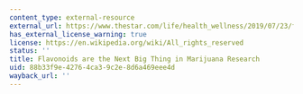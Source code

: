 ```yaml
---
content_type: external-resource
external_url: https://www.thestar.com/life/health_wellness/2019/07/23/flavonoids-are-the-next-big-thing-in-marijuana-research.html
has_external_license_warning: true
license: https://en.wikipedia.org/wiki/All_rights_reserved
status: ''
title: Flavonoids are the Next Big Thing in Marijuana Research
uid: 88b33f9e-4276-4ca3-9c2e-8d6a469eee4d
wayback_url: ''
---
```

